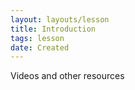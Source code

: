 ```yaml
---
layout: layouts/lesson
title: Introduction
tags: lesson
date: Created
---
```


Videos and other resources
